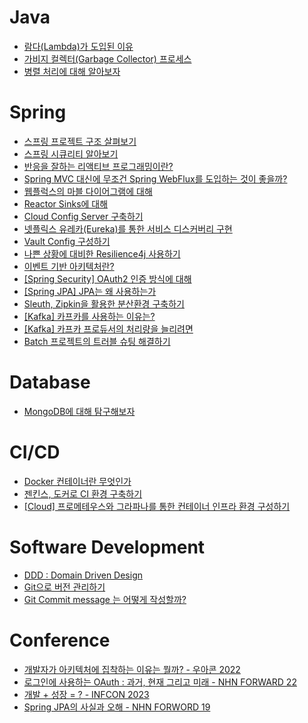# Java
- [람다(Lambda)가 도입된 이유](https://mavdev56.hashnode.dev/java-lambda)
- [가비지 컬렉터(Garbage Collector) 프로세스](https://mavdev56.hashnode.dev/java-garbage-collector)
- [병렬 처리에 대해 알아보자](https://mavdev56.hashnode.dev/java)


# Spring

- [스프링 프로젝트 구조 살펴보기](https://mavdev56.hashnode.dev/spring)
- [스프링 시큐리티 알아보기](https://mavdev56.hashnode.dev/spring-1)
- [반응을 잘하는 리액티브 프로그래밍이란?](https://mavdev56.hashnode.dev/spring-1-1)
- [Spring MVC 대신에 무조건 Spring WebFlux를 도입하는 것이 좋을까?](https://mavdev56.hashnode.dev/spring-spring-mvc-spring-webflux)
- [웹플럭스의 마블 다이어그램에 대해](https://mavdev56.hashnode.dev/spring-webflux)
- [Reactor Sinks에 대해](https://mavdev56.hashnode.dev/spring-reactive-reactor-sinks)
- [Cloud Config Server 구축하기](https://mavdev56.hashnode.dev/spring-cloud-cloud-config-server)
- [넷플릭스 유레카(Eureka)를 통한 서비스 디스커버리 구현](https://mavdev56.hashnode.dev/spring-cloud-eureka)
- [Vault Config 구성하기](https://mavdev56.hashnode.dev/spring-cloud-vault-config)
- [나쁜 상황에 대비한 Resilience4j 사용하기](https://mavdev56.hashnode.dev/spring-cloud-resilience4j)
- [이벤트 기반 아키텍처란?](https://mavdev56.hashnode.dev/spring-cloud)
- [[Spring Security] OAuth2 인증 방식에 대해](https://mavdev56.hashnode.dev/spring-security-oauth2)
- [[Spring JPA] JPA는 왜 사용하는가](https://mavdev56.hashnode.dev/spring-jpa-jpa)
- [Sleuth, Zipkin을 활용한 분산환경 구축하기](https://mavdev56.hashnode.dev/spring-sleuth-zipkin)
- [[Kafka] 카프카를 사용하는 이유는?](https://mavdev56.hashnode.dev/7lm07zse7lm066w8ioycroyaqe2vmouklcdsnbtsnkdripq)
- [[Kafka] 카프카 프로듀서의 처리량을 늘리려면](https://mavdev56.hashnode.dev/kafka)
- [Batch 프로젝트의 트러블 슈팅 해결하기](https://mavdev56.hashnode.dev/spring-batch)

# Database
- [MongoDB에 대해 탐구해보자](https://mavdev56.hashnode.dev/database-mongodb)


# CI/CD
- [Docker 컨테이너란 무엇인가](https://mavdev56.hashnode.dev/cicd-docker)
- [젠킨스, 도커로 CI 환경 구축하기](https://mavdev56.hashnode.dev/spring-ci)
- [[Cloud] 프로메테우스와 그라파나를 통한 컨테이너 인프라 환경 구성하기](https://mavdev56.hashnode.dev/cloud)

# Software Development
- [DDD : Domain Driven Design](https://mavdev56.hashnode.dev/ddd-domain-driven-design)
- [Git으로 버전 관리하기](https://mavdev56.hashnode.dev/git)
- [Git Commit message 는 어떻게 작성할까?](https://mavdev56.hashnode.dev/git-commit-message)


# Conference
- [개발자가 아키텍처에 집착하는 이유는 뭘까? - 우아콘 2022](https://mavdev56.hashnode.dev/conference-2022)
- [로그인에 사용하는 OAuth : 과거, 현재 그리고 미래 - NHN FORWARD 22](https://mavdev56.hashnode.dev/conference-oauth-nhn-forward-22)
- [개발 + 성장 = ? - INFCON 2023](https://mavdev56.hashnode.dev/conference)
- [Spring JPA의 사실과 오해 - NHN FORWORD 19](https://mavdev56.hashnode.dev/conference-spring-jpa)
